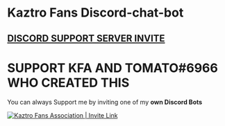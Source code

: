 # Kaztro Fans Discord-chat-bot

## [**DISCORD SUPPORT SERVER INVITE**](https://dsc.gg/kaztrofans)

# SUPPORT KFA AND TOMATO#6966 WHO CREATED THIS 

You can always Support me by inviting one of my **own Discord Bots**

[![Kaztro Fans Association | Invite Link](https://media.discordapp.net/attachments/845588489692905523/862133285441372180/standard_1.gif)](https://dsc.gg/kaztrofans)

